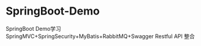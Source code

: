 # SpringBoot-Demo
SpringBoot Demo学习 SpringMVC+SpringSecurity+MyBatis+RabbitMQ+Swagger Restful API 整合
